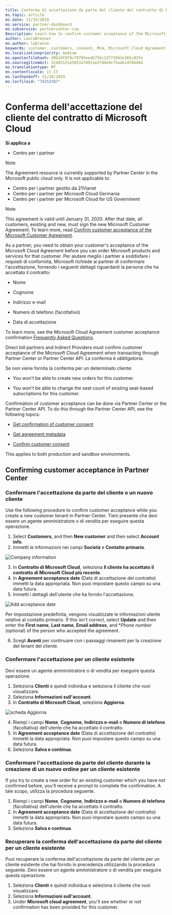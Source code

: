 ```yaml
---
title: Conferma di accettazione da parte del cliente del contratto di Microsoft Cloud | Centro per i partner
ms.topic: article
ms.date: 11/15/2019
ms.service: partner-dashboard
ms.subservice: partnercenter-csp
Description: Learn how to confirm customer acceptance of the Microsoft Cloud Agreement. This may be needed to order Microsoft products and services for customers.
author: LauraBrenner
ms.author: labrenne
keywords: customer, customers, consent, MCA, Microsoft Cloud Agreement, customer agreement templates
ms.localizationpriority: medium
ms.openlocfilehash: d9b2df8f9cf8795eedb75bc23773942e365c83fe
ms.sourcegitcommit: 524d3121e5053a74911e2fd4e9cf5aab14f6b48d
ms.translationtype: MT
ms.contentlocale: it-IT
ms.lasthandoff: 11/20/2019
ms.locfileid: "74252587"
---
```

# <a name="confirm-customer-acceptance-of-the-microsoft-cloud-agreement"></a>Conferma dell'accettazione del cliente del contratto di Microsoft Cloud

**Si applica a**
-  Centro per i partner

> [!NOTE]
> The Agreement resource is currently supported by Partner Center in the Microsoft public cloud only. It is not applicable to:
> * Centro per i partner gestito da 21Vianet
> * Centro per i partner per Microsoft Cloud Germania
> * Centro per i partner per Microsoft Cloud for US Government

>[!NOTE]
>This agreement is valid until January 31, 2020. After that date, all customers, existing and new, must sign the new Microsoft Customer Agreement. To learn more, read [Confirm customer acceptance of the Microsoft Customer Agreement](confirm-customer-agreement.md).

As a partner, you need to obtain your customer's acceptance of the Microsoft Cloud Agreement before you can order Microsoft products and services for that customer. Per aiutare meglio i partner a soddisfare i requisiti di conformità, Microsoft richiede ai partner di confermare l'accettazione, fornendo i seguenti dettagli riguardanti la persona che ha accettato il contratto: 

-   Nome

-   Cognome

-   Indirizzo e-mail

-   Numero di telefono (facoltativo)

-   Data di accettazione

To learn more, see the Microsoft Cloud Agreement customer acceptance confirmation [Frequently Asked Questions](https://docs.microsoft.com/partner-center/confirm-consent-faq).

Direct bill partners and Indirect Providers must confirm customer acceptance of the Microsoft Cloud Agreement when transacting through Partner Center or Partner Center API. La conferma è *obbligatoria*.

Se non viene fornita la conferma per un determinato cliente:

-   You won't be able to create new orders for this customer.

-   You won't be able to change the seat count of existing seat-based subscriptions for this customer.

Confirmation of customer acceptance can be done via Partner Center or the Partner Center API. To do this through the Partner Center API, see the following topics: 

-   [Get confirmation of customer consent](https://docs.microsoft.com/partner-center/develop/get-confirmation-of-customer-consent)

-   [Get agreement metadata](https://docs.microsoft.com/partner-center/develop/get-agreement-metadata)

-   [Confirm customer consent](https://docs.microsoft.com/partner-center/develop/confirm-customer-consent)


This applies to both production and sandbox environments.

## <a name="confirming-customer-acceptance-in-partner-center"></a>Confirming customer acceptance in Partner Center

### <a name="confirm-customer-acceptance-for-a-new-customer"></a>Confermare l'accettazione da parte del cliente o un nuovo cliente

Use the following procedure to confirm customer acceptance while you create a new customer tenant in Partner Center. Tieni presente che devi essere un agente amministratore o di vendita per eseguire questa operazione.

1. Select **Customers**, and then **New customer** and then select **Account info**.
2. Immetti le informazioni nei campi **Società** e **Contatto primario**.

![Company information](images/mca/mca1.png)

3. In **Contratto di Microsoft Cloud**, seleziona **Il cliente ha accettato il contratto di Microsoft Cloud più recente**.
4. In **Agreement acceptance date** (Data di accettazione del contratto) immetti la data appropriata. Non puoi impostare questo campo su una data futura.
5. Immetti i dettagli dell'utente che ha fornito l'accettazione.

![Add acceptance date](images/mca/MCA3.png)

Per impostazione predefinita, vengono visualizzate le informazioni utente relative al contatto primario. If this isn't correct, select **Update** and then enter the **First name**, **Last name**, **Email address**, and **Phone number* (optional) of the person who accepted the agreement.

6. Scegli **Avanti** per continuare con i passaggi rimanenti per la creazione del tenant del cliente.

### <a name="confirm-customer-acceptance-for-an-existing-customer"></a>Confermare l'accettazione per un cliente esistente

Devi essere un agente amministratore o di vendita per eseguire questa operazione.

1. Seleziona **Clienti** e quindi individua e seleziona il cliente che vuoi visualizzare.
2. Seleziona **Informazioni sull'account**.
3. In **Contratto di Microsoft Cloud**, seleziona **Aggiorna**.

![scheda Aggiorna](images/mca/mca4.png)

4. Riempi i campi **Nome**, **Cognome**, **Indirizzo e-mail** e **Numero di telefono** (facoltativa) dell'utente che ha accettato il contratto.
5. In **Agreement acceptance date** (Data di accettazione del contratto) immetti la data appropriata. Non puoi impostare questo campo su una data futura.
6. Seleziona **Salva e continua**.

### <a name="confirm-customer-acceptance-while-creating-new-order-for-an-existing-customer"></a>Confermare l'accettazione da parte del cliente durante la creazione di un nuovo ordine per un cliente esistente

If you try to create a new order for an existing customer which you have not confirmed before, you'll receive a prompt to complete the confirmation. A tale scopo, utilizza la procedura seguente.

1. Riempi i campi **Nome**, **Cognome**, **Indirizzo e-mail** e **Numero di telefono** (facoltativa) dell'utente che ha accettato il contratto.
2. In **Agreement acceptance date** (Data di accettazione del contratto) immetti la data appropriata. Non puoi impostare questo campo su una data futura.
3. Seleziona **Salva e continua**.

### <a name="retrieve-confirmation-of-customer-acceptance-for-an-existing-customer"></a>Recuperare la conferma dell'accettazione da parte del cliente per un cliente esistente

Puoi recuperare la conferma dell'accettazione da parte del cliente per un cliente esistente che hai fornito in precedenza utilizzando la procedura seguente. Devi essere un agente amministratore o di vendita per eseguire questa operazione.

1. Seleziona **Clienti** e quindi individua e seleziona il cliente che vuoi visualizzare.
2. Seleziona **Informazioni sull'account**.
3. Under **Microsoft cloud agreement**, you'll see whether or not confirmation has been provided for this customer.
